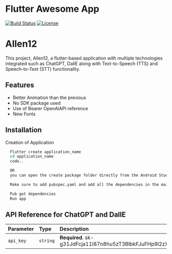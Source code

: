 # Flutter Awesome App

[![Build Status](https://travis-ci.org/your-username/flutter-awesome-app.svg?branch=main)](https://travis-ci.org/your-username/flutter-awesome-app)
[![License](https://img.shields.io/badge/license-MIT-blue.svg)](LICENSE)


# Allen12

This project, Allen12, a flutter-based application with multiple technologies integrated such as ChatGPT, DallE along with Text-to-Speech (TTS) and Speech-to-Text (STT) functionality. 


## Features

- Better Animation than the previous
- No SDK package used
- Use of Bearer OpenAIAPI reference
- New Fonts


## Installation

Creation of Application

```bash
  Flutter create application_name
  cd application_name
  code..

  OR 
  you can open the create package folder directly from the Android Studio

  Make sure to add pubspec.yaml and add all the dependencies in the main application 

  Pub get dependencies
  Run app
```

## API Reference for ChatGPT and DallE


| Parameter | Type     | Description                |
| :-------- | :------- | :------------------------- |
| `api_key` | `string` | **Required**. 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 |






    
